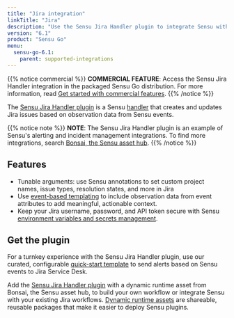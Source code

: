 ```yaml
---
title: "Jira integration"
linkTitle: "Jira"
description: "Use the Sensu Jira Handler plugin to integrate Sensu with your existing Jira and Jira Service Desk workflows. Read about the features of Sensu's Jira integration and learn how to get the plugin."
version: "6.1"
product: "Sensu Go"
menu: 
  sensu-go-6.1:
    parent: supported-integrations
---
```


{{% notice commercial %}}
**COMMERCIAL FEATURE**: Access the Sensu Jira Handler integration in the packaged Sensu Go distribution.
For more information, read [Get started with commercial features](../../../commercial/).
{{% /notice %}}

The [Sensu Jira Handler plugin][4] is a Sensu [handler][1] that creates and updates Jira issues based on observation data from Sensu events.

{{% notice note %}}
**NOTE**: The Sensu Jira Handler plugin is an example of Sensu's alerting and incident management integrations.
To find more integrations, search [Bonsai, the Sensu asset hub](https://bonsai.sensu.io/).
{{% /notice %}}

## Features

- Tunable arguments: use Sensu annotations to set custom project names, issue types, resolution states, and more in Jira
- Use [event-based templating][2] to include observation data from event attributes to add meaningful, actionable context.
- Keep your Jira username, password, and API token secure with Sensu [environment variables and secrets management][7].

## Get the plugin

For a turnkey experience with the Sensu Jira Handler plugin, use our curated, configurable [quick-start template][3] to send alerts based on Sensu events to Jira Service Desk.

Add the [Sensu Jira Handler plugin][4] with a dynamic runtime asset from Bonsai, the Sensu asset hub, to build your own workflow or integrate Sensu with your existing Jira workflows.
[Dynamic runtime assets][5] are shareable, reusable packages that make it easier to deploy Sensu plugins.


[1]: ../../../observability-pipeline/observe-process/handlers/
[2]: ../../../observability-pipeline/observe-process/handler-templates/
[3]: https://github.com/sensu/catalog/blob/main/pipelines/incident-management/jira-servicedesk.yaml
[4]: https://bonsai.sensu.io/assets/sensu/sensu-jira-handler
[5]: ../../assets/
[7]: ../../../operations/manage-secrets/
